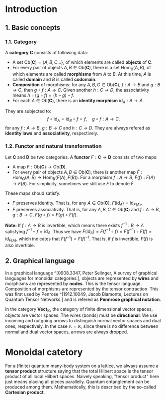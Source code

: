 
# Introduction

## 1. Basic concepts

### 1.1. Category
A **category** $\mathbf{C}$ consists of following data:
- A set $\text{Ob}(\mathbf{C})=\{A, B, C...\}$, of which elements are called **objects** of $\mathbf{C}$.
- For every pair of objects $A, B\in\text{Ob}(\mathbf{C})$, there is a set $\text{Hom}_{\mathbf{C}}(A, B)$, of which elements are called **morphisms** from $A$ to $B$.
  At this time, $A$ is called **domain** and $B$ is called **codomain**.
- **Composition** of morphisms: for any $A, B, C\in\text{Ob}(\mathbf{C})$, $f: A\rightarrow{B}$ and $g: B\rightarrow{C}$, then $g\circ{f}: A\rightarrow{C}$.
  Given another $h: C\rightarrow{D}$, the associativity means $h\circ(g\circ{f})=(h\circ{g})\circ{f}$.
- For each $A\in\text{Ob}(\mathbf{C})$, there is an **identity morphism** $\text{id}_{A}: A\rightarrow{A}$.

They are subjected to:
$$
\begin{equation}
    f\circ\text{id}_{A}=\text{id}_{B}\circ{f}=f, \quad
    g\circ{f}: A\rightarrow{C},
\end{equation}
$$
for any $f: A\rightarrow{B}$, $g: B\rightarrow{C}$ and $h: C\rightarrow{D}$.
They are always refered as **identity laws** and **associativity**, respectively.

### 1.2. Functor and natural transformation

Let $\mathbf{C}$ and $\mathbf{D}$ be two categories.
A **functor** $F: \mathbf{C}\rightarrow\mathbf{D}$ consists of two maps:
- A map $F: \text{Ob}(\mathbf{C})\rightarrow\text{Ob}(\mathbf{D})$.
- For every pair of objects $A, B\in\text{Ob}(\mathbf{C})$, there is another map $\tilde{F}: \text{Hom}_{\mathbf{C}}(A, B)\rightarrow\text{Hom}_{\mathbf{D}}(F(A), F(B))$.
  For a morphism $f: A\rightarrow B$, $\tilde{F}(f): F(A)\rightarrow F(B)$.
  For simplicity, sometimes we still use $F$ to denote $\tilde{F}$.

These maps shoud satisfy:
- $F$ preserves identity.
  That is, for any $A\in\text{Ob}(\mathbf{C})$, $F(\text{id}_{A})=\text{id}_{F(A)}$.
- $F$ preserves associativity.
  That is, for any $A, B, C\in\text{Ob}(\mathbf{C})$ and $f: A\rightarrow{B}$, $g: B\rightarrow{C}$, $F(g\circ f)=F(g)\circ F(f)$.

**Note:**
If $f: A\rightarrow B$ is invertible, which means there exists $f^{-1}: B\rightarrow A$ satisfying $f^{-1}\circ f=\text{id}_{A}$.
Thus we have $F(\text{id}_{A})=F(f^{-1}\circ f)=F(f^{-1})\circ F(f)=\text{id}_{F(A)}$, which indicates that $F(f^{-1})=F(f)^{-1}$.
That is, if $f$ is invertible, $F(f)$ is also invertible.

## 2. Graphical language

In a graphical language ^[0908.3347, Peter Selinger, A survey of graphical languages for monoidal categories.], objects are represented by **wires** and morphisms are represented by **nodes**.
This is the tensor language.
Composition of morphisms are represented by the tensor contraction.
This was first used by Penrose ^[1912.10049, Jacob Biamonte, Lectures on Quantum Tensor Networks.] and is refered as **Pennrose graphical notation**.

In the category $\mathbf{Vect}_{\mathbb{K}}$, the category of finite dimensional vector spaces, objects are vector spaces.
The wires (bonds) must be **directional**.
We use incoming and outgoing arrows to distinguish normal vector spaces and dual ones, respectively.
In the case $\mathbb{K}=\mathbb{R}$, since there is no difference between normal and dual vector spaces, arrows are always dropped.


# Monoidal catetory

For a (finite) quantum many-body system on a lattice, we always assume a **tensor product** structure saying that the total Hilbert space is the tensor product of all local Hilbert spaces.
Naively speaking, "tensor product" here just means placing all pieces parallelly.
Quantum entanglement can be produced among them.
Mathematically, this is described by the so-called **Cartesian product**.